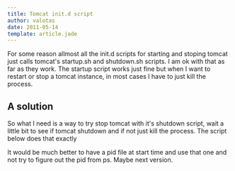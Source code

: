 ```yaml
---
title: Tomcat init.d script
author: valotas
date: 2011-05-14
template: article.jade
---
```


For some reason allmost all the init.d scripts for starting and stoping tomcat just calls tomcat's startup.sh and shutdown.sh scripts. I am ok with that as far as they work. The startup script works just fine but when I want to restart or stop a tomcat instance, in most cases I have to just kill the process.

## A solution
So what I need is a way to try stop tomcat with it's shutdown script, wait a little bit to see if tomcat shutdown and if not just kill the process. The script below does that exactly

<script type="text/javascript" src="https://gist.github.com/1000094.js"></script>

It would be much better to have a pid file at start time and use that one and not try to figure out the pid from ps. Maybe next version.
